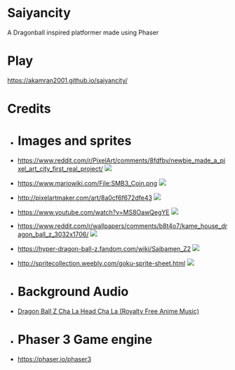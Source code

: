 # Saiyancity
A Dragonball inspired platformer made using Phaser
# Play
https://akamran2001.github.io/saiyancity/
# Credits
* # Images and sprites
* https://www.reddit.com/r/PixelArt/comments/8fdfbv/newbie_made_a_pixel_art_city_first_real_project/
![](https://preview.redd.it/4gwr6brwjhu01.png?width=960&crop=smart&auto=webp&s=24d455d616faf3edf42e341f808d2688aa4a7bad)

* https://www.mariowiki.com/File:SMB3_Coin.png
![](https://www.mariowiki.com/images/9/95/SMB3_Coin.png)

* http://pixelartmaker.com/art/8a0cf6f672dfe43
![](http://pixelartmaker.com/art/8a0cf6f672dfe43.png)

* https://www.youtube.com/watch?v=MS8OawQegYE
![](https://i.ytimg.com/vi/MS8OawQegYE/maxresdefault.jpg)

* https://www.reddit.com/r/wallpapers/comments/b8t4o7/kame_house_dragon_ball_z_3032x1706/
![](https://i.imgur.com/mrOs9ZC.png)

* https://hyper-dragon-ball-z.fandom.com/wiki/Saibamen_Z2
![](https://vignette.wikia.nocookie.net/hyper-dragon-ball-z/images/c/c5/Saibamen.png/revision/latest?cb=20170603231418)

* http://spritecollection.weebly.com/goku-sprite-sheet.html
![](http://spritecollection.weebly.com/uploads/7/8/7/7/7877225/408028057.png?854)

* # Background Audio
* [Dragon Ball Z Cha La Head Cha La (Royalty Free Anime Music)](https://www.youtube.com/watch?v=5tm_I950Zto)

* # Phaser 3 Game engine
* https://phaser.io/phaser3
